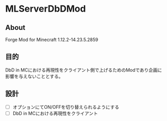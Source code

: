 # MLServerDbDMod
## About
Forge Mod for Minecraft 1.12.2-14.23.5.2859

## 目的
DbD in MCにおける再現性をクライアント側で上げるためのModであり企画に影響を与えないこととする。

## 設計
- [ ] オプションにてON/OFFを切り替えられるようにする
- [ ] DbD in MCにおける再現性をクライアント